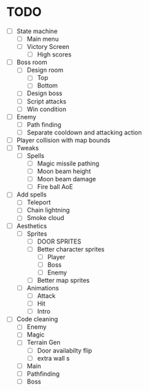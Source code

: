 # TODO

- [ ] State machine
	- [ ] Main menu
	- [ ] Victory Screen
		- [ ] High scores
- [ ] Boss room
	- [ ] Design room
		- [ ] Top
		- [ ] Bottom
	- [ ] Design boss
	- [ ] Script attacks
	- [ ] Win condition
- [ ] Enemy
	- [ ] Path finding
	- [ ] Separate cooldown and attacking action
- [ ] Player collision with map bounds
- [ ] Tweaks
	- [ ] Spells
		- [ ] Magic missile pathing
		- [ ] Moon beam height
		- [ ] Moon beam damage
		- [ ] Fire ball AoE
- [ ] Add spells
	- [ ] Teleport
	- [ ] Chain lightning
	- [ ] Smoke cloud
- [ ] Aesthetics
	- [ ] Sprites
		- [ ] DOOR SPRITES
		- [ ] Better character sprites
			- [ ] Player
			- [ ] Boss
			- [ ] Enemy
		- [ ] Better map sprites
	- [ ] Animations
		- [ ] Attack
		- [ ] Hit
		- [ ] Intro
- [ ] Code cleaning
	- [ ] Enemy
	- [ ] Magic
	- [ ] Terrain Gen
		- [ ] Door availabilty flip
		- [ ] extra wall s
	- [ ] Main
	- [ ] Pathfinding
	- [ ] Boss